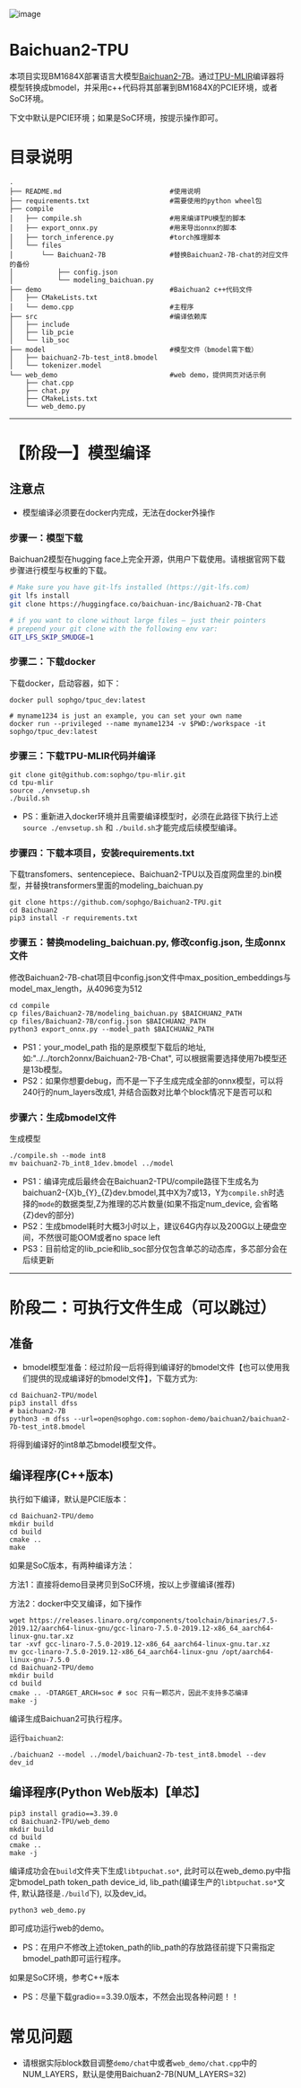 ![image](../assets/sophgo_chip.png)

# Baichuan2-TPU

本项目实现BM1684X部署语言大模型[Baichuan2-7B](https://huggingface.co/baichuan-inc/Baichuan2-7B-Chat)。通过[TPU-MLIR](https://github.com/sophgo/tpu-mlir)编译器将模型转换成bmodel，并采用c++代码将其部署到BM1684X的PCIE环境，或者SoC环境。

下文中默认是PCIE环境；如果是SoC环境，按提示操作即可。

# 目录说明
```
.
├── README.md                           #使用说明
├── requirements.txt                    #需要使用的python wheel包
├── compile
│   ├── compile.sh                      #用来编译TPU模型的脚本
│   ├── export_onnx.py                  #用来导出onnx的脚本
│   ├── torch_inference.py              #torch推理脚本
│   └── files
│       └── Baichuan2-7B                #替换Baichuan2-7B-chat的对应文件的备份
│           ├── config.json
│           └── modeling_baichuan.py
├── demo                                #Baichuan2 c++代码文件
│   ├── CMakeLists.txt
│   └── demo.cpp                        #主程序
├── src                                 #编译依赖库
│   ├── include
│   ├── lib_pcie
│   └── lib_soc
├── model                               #模型文件（bmodel需下载）
│   ├── baichuan2-7b-test_int8.bmodel
│   └── tokenizer.model
└── web_demo                            #web demo，提供网页对话示例
    ├── chat.cpp
    ├── chat.py
    ├── CMakeLists.txt
    └── web_demo.py
```
----------------------------

# 【阶段一】模型编译

## 注意点
* 模型编译必须要在docker内完成，无法在docker外操作

### 步骤一：模型下载
Baichuan2模型在hugging face上完全开源，供用户下载使用。请根据官网下载步骤进行模型与权重的下载。
```bash
# Make sure you have git-lfs installed (https://git-lfs.com)
git lfs install
git clone https://huggingface.co/baichuan-inc/Baichuan2-7B-Chat

# if you want to clone without large files – just their pointers
# prepend your git clone with the following env var:
GIT_LFS_SKIP_SMUDGE=1
```

### 步骤二：下载docker

下载docker，启动容器，如下：

``` shell
docker pull sophgo/tpuc_dev:latest

# myname1234 is just an example, you can set your own name
docker run --privileged --name myname1234 -v $PWD:/workspace -it sophgo/tpuc_dev:latest
```

### 步骤三：下载TPU-MLIR代码并编译

``` shell
git clone git@github.com:sophgo/tpu-mlir.git
cd tpu-mlir
source ./envsetup.sh
./build.sh
```
* PS：重新进入docker环境并且需要编译模型时，必须在此路径下执行上述`source ./envsetup.sh` 和 `./build.sh`才能完成后续模型编译。

### 步骤四：下载本项目，安装requirements.txt
下载transfomers、sentencepiece、Baichuan2-TPU以及百度网盘里的.bin模型，并替换transformers里面的modeling_baichuan.py

``` shell
git clone https://github.com/sophgo/Baichuan2-TPU.git
cd Baichuan2
pip3 install -r requirements.txt
```

### 步骤五：替换modeling_baichuan.py, 修改config.json, 生成onnx文件
修改Baichuan2-7B-chat项目中config.json文件中max_position_embeddings与model_max_length，从4096变为512

``` shell
cd compile
cp files/Baichuan2-7B/modeling_baichuan.py $BAICHUAN2_PATH
cp files/Baichuan2-7B/config.json $BAICHUAN2_PATH
python3 export_onnx.py --model_path $BAICHUAN2_PATH
```

* PS1：your_model_path 指的是原模型下载后的地址, 如:"../../torch2onnx/Baichuan2-7B-Chat", 可以根据需要选择使用7b模型还是13b模型。
* PS2：如果你想要debug，而不是一下子生成完成全部的onnx模型，可以将240行的num_layers改成1, 并结合函数对比单个block情况下是否可以和

### 步骤六：生成bmodel文件

生成模型

``` shell
./compile.sh --mode int8
mv baichuan2-7b_int8_1dev.bmodel ../model
```

* PS1：编译完成后最终会在Baichuan2-TPU/compile路径下生成名为baichuan2-{X}b_{Y}_{Z}dev.bmodel,其中X为7或13，Y为`compile.sh`时选择的`mode`的数据类型,Z为推理的芯片数量(如果不指定num_device, 会省略{Z}dev的部分)
* PS2：生成bmodel耗时大概3小时以上，建议64G内存以及200G以上硬盘空间，不然很可能OOM或者no space left
* PS3：目前给定的lib_pcie和lib_soc部分仅包含单芯的动态库，多芯部分会在后续更新

----------------------------

# 阶段二：可执行文件生成（可以跳过）

## 准备
* bmodel模型准备：经过阶段一后将得到编译好的bmodel文件【也可以使用我们提供的现成编译好的bmodel文件】，下载方式为:
```shell
cd Baichuan2-TPU/model
pip3 install dfss
# baichuan2-7B
python3 -m dfss --url=open@sophgo.com:sophon-demo/baichuan2/baichuan2-7b-test_int8.bmodel
```
将得到编译好的int8单芯bmodel模型文件。

## 编译程序(C++版本)

执行如下编译，默认是PCIE版本：

```shell
cd Baichuan2-TPU/demo
mkdir build
cd build
cmake ..
make
```

如果是SoC版本，有两种编译方法：

方法1：直接将demo目录拷贝到SoC环境，按以上步骤编译(推荐)

方法2：docker中交叉编译，如下操作

```shell
wget https://releases.linaro.org/components/toolchain/binaries/7.5-2019.12/aarch64-linux-gnu/gcc-linaro-7.5.0-2019.12-x86_64_aarch64-linux-gnu.tar.xz
tar -xvf gcc-linaro-7.5.0-2019.12-x86_64_aarch64-linux-gnu.tar.xz
mv gcc-linaro-7.5.0-2019.12-x86_64_aarch64-linux-gnu /opt/aarch64-linux-gnu-7.5.0
cd Baichuan2-TPU/demo
mkdir build
cd build
cmake .. -DTARGET_ARCH=soc # soc 只有一颗芯片，因此不支持多芯编译
make -j
```

编译生成Baichuan2可执行程序。

运行`baichuan2`:
```shell
./baichuan2 --model ../model/baichuan2-7b-test_int8.bmodel --dev dev_id
```

## 编译程序(Python Web版本)【单芯】

```shell
pip3 install gradio==3.39.0
cd Baichuan2-TPU/web_demo
mkdir build
cd build
cmake ..
make -j
```

编译成功会在`build`文件夹下生成`libtpuchat.so*`, 此时可以在web_demo.py中指定bmodel\_path token\_path device\_id, lib_path(编译生产的`libtpuchat.so*`文件, 默认路径是`./build`下), 以及dev_id。
```python
python3 web_demo.py
```
即可成功运行web的demo。
* PS：在用户不修改上述token\_path的lib\_path的存放路径前提下只需指定bmodel\_path即可运行程序。

如果是SoC环境，参考C++版本

* PS：尽量下载gradio==3.39.0版本，不然会出现各种问题！！

# 常见问题
* 请根据实际block数目调整`demo/chat`中或者`web_demo/chat.cpp`中的NUM_LAYERS，默认是使用Baichuan2-7B(NUM_LAYERS=32)

